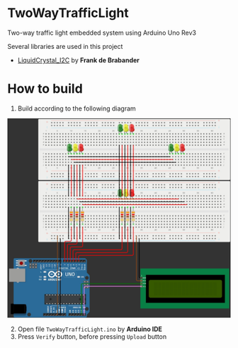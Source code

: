# TwoWayTrafficLight
Two-way traffic light embedded system using Arduino Uno Rev3

Several libraries are used in this project
- [LiquidCrystal_I2C](https://github.com/johnrickman/LiquidCrystal_I2C) by **Frank de Brabander**
# How to build
1. Build according to the following diagram
<p align="center">
  <img width="700" alt="Diagram" src="image/diagram.png">
</p>

2. Open file `TwoWayTrafficLight.ino` by **Arduino IDE**
3. Press `Verify` button, before pressing `Upload` button
